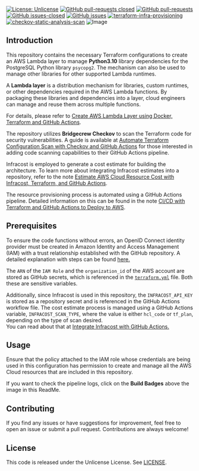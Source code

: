 [![License: Unlicense](https://img.shields.io/badge/license-Unlicense-white.svg)](https://choosealicense.com/licenses/unlicense/) [![GitHub pull-requests closed](https://img.shields.io/github/issues-pr-closed/kunduso/aws-lambda-layer-terraform)](https://GitHub.com/kunduso/aws-lambda-layer-terraform/pull/) [![GitHub pull-requests](https://img.shields.io/github/issues-pr/kunduso/aws-lambda-layer-terraform)](https://GitHub.com/kunduso/aws-lambda-layer-terraform/pull/) 
[![GitHub issues-closed](https://img.shields.io/github/issues-closed/kunduso/aws-lambda-layer-terraform)](https://github.com/kunduso/aws-lambda-layer-terraform/issues?q=is%3Aissue+is%3Aclosed) [![GitHub issues](https://img.shields.io/github/issues/kunduso/aws-lambda-layer-terraform)](https://GitHub.com/kunduso/aws-lambda-layer-terraform/issues/)
[![terraform-infra-provisioning](https://github.com/kunduso/aws-lambda-layer-terraform/actions/workflows/terraform.yml/badge.svg?branch=main)](https://github.com/kunduso/aws-lambda-layer-terraform/actions/workflows/terraform.yml) [![checkov-static-analysis-scan](https://github.com/kunduso/aws-lambda-layer-terraform/actions/workflows/code-scan.yml/badge.svg?branch=main)](https://github.com/kunduso/aws-lambda-layer-terraform/actions/workflows/code-scan.yml)
![Image](https://skdevops.files.wordpress.com/2024/09/102-image-0.png)

## Introduction
This repository contains the necessary Terraform configurations to create an AWS Lambda layer to manage **Python3.10** library dependencies for the PostgreSQL Python library `psycopg2`. The mechanism can also be used to manage other libraries for other supported Lambda runtimes.

A **Lambda layer** is a distribution mechanism for libraries, custom runtimes, or other dependencies required in the AWS Lambda functions. By packaging these libraries and dependencies into a layer, cloud engineers can manage and reuse them across multiple functions.

For details, please refer to [Create AWS Lambda Layer using Docker, Terraform and GitHub Actions](https://skundunotes.com/2024/09/29/create-aws-lambda-layer-using-docker-terraform-and-github-actions/).

The repository utilizes **Bridgecrew Checkov** to scan the Terraform code for security vulnerabilities. A guide is available at [Automate Terraform Configuration Scan with Checkov and GitHub Actions](https://skundunotes.com/2023/04/12/automate-terraform-configuration-scan-with-checkov-and-github-actions/) for those interested in adding code scanning capabilities to their GitHub Actions pipeline.

Infracost is employed to generate a cost estimate for building the architecture. To learn more about integrating Infracost estimates into a repository, refer to the note [Estimate AWS Cloud Resource Cost with Infracost, Terraform, and GitHub Actions](https://skundunotes.com/2023/07/17/estimate-aws-cloud-resource-cost-with-infracost-terraform-and-github-actions/).

The resource provisioning process is automated using a GitHub Actions pipeline. Detailed information on this can be found in the note [CI/CD with Terraform and GitHub Actions to Deploy to AWS](https://skundunotes.com/2023/03/07/ci-cd-with-terraform-and-github-actions-to-deploy-to-aws/).

## Prerequisites
To ensure the code functions without errors, an OpenID Connect identity provider must be created in Amazon Identity and Access Management (IAM) with a trust relationship established with the GitHub repository. A detailed explanation with steps can be found [here.](https://skundunotes.com/2023/02/28/securely-integrate-aws-credentials-with-github-actions-using-openid-connect/)

The `ARN` of the `IAM Role` and the `organization_id` of the AWS account are stored as GitHub secrets, which is referenced in the [`terraform.yml`](.github/workflows/terraform.yml) file. Both these are sensitive variables.

Additionally, since Infracost is used in this repository, the `INFRACOST_API_KEY` is stored as a repository secret and is referenced in the GitHub Actions workflow file. The cost estimate process is managed using a GitHub Actions variable, `INFRACOST_SCAN_TYPE`, where the value is either `hcl_code` or `tf_plan`, depending on the type of scan desired.
<br />You can read about that at  [Integrate Infracost with GitHub Actions.](http://skundunotes.com/2023/07/17/estimate-aws-cloud-resource-cost-with-infracost-terraform-and-github-actions/)
## Usage
Ensure that the policy attached to the IAM role whose credentials are being used in this configuration has permission to create and manage all the AWS Cloud resources that are included in this repository.

If you want to check the pipeline logs, click on the **Build Badges** above the image in this ReadMe.

## Contributing
If you find any issues or have suggestions for improvement, feel free to open an issue or submit a pull request. Contributions are always welcome!

## License
This code is released under the Unlicense License. See [LICENSE](LICENSE).